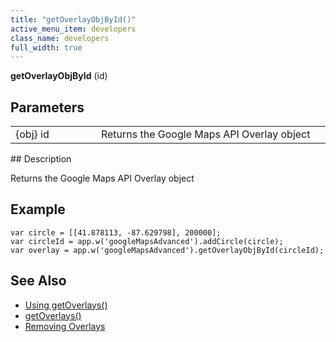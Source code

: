 ```yaml
---
title: "getOverlayObjById()"
active_menu_item: developers
class_name: developers
full_width: true
---
```



**getOverlayObjById** (id)

## Parameters

<table>
<tr>
<td width="169">
{obj} id

</td>
<td width="17">
</td>
<td width="694">
Returns the Google Maps API Overlay object

</td>
</tr>
</table>
## Description

Returns the Google Maps API Overlay object

## Example

     
    var circle = [[41.878113, -87.629798], 200000];
    var circleId = app.w('googleMapsAdvanced').addCircle(circle);
    var overlay = app.w('googleMapsAdvanced').getOverlayObjById(circleId);
     
   

## See Also

 - [Using getOverlays()](/developers/user-guide/product-guide/advanced-important-widgets/google-v3-maps-widget/working-with-overlays/using-getoverlays)
 - [getOverlays()](/developers/user-guide/scripting-apis/client-api/widget-object-functions/advanced-maps/getoverlays)
 - [Removing Overlays](/developers/user-guide/product-guide/advanced-important-widgets/google-v3-maps-widget/working-with-overlays/removing-overlays)

